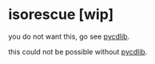 isorescue [wip]
===============

you do not want this, go see [pycdlib](https://clalancette.github.io/pycdlib/).

this could not be possible without [pycdlib](https://clalancette.github.io/pycdlib/).
